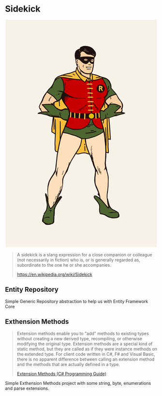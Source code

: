 # Sidekick

<p align="center">
  <img src="Docs/sidekick.gif" />
</p>

> A sidekick is a slang expression for a close companion or colleague (not necessarily in fiction) who is, or is generally regarded as, subordinate to the one he or she accompanies.
>
> https://en.wikipedia.org/wiki/Sidekick

## Entity Repository

Simple Generic Repository abstraction to help us with Entity Framework Core

## Exthension Methods

> Extension methods enable you to "add" methods to existing types without creating a new derived type, recompiling, or otherwise modifying the original type. Extension methods are a special kind of static method, but they are called as if they were instance methods on the extended type. For client code written in C#, F# and Visual Basic, there is no apparent difference between calling an extension method and the methods that are actually defined in a type.
>
> [Extension Methods (C# Programming Guide)](https://docs.microsoft.com/en-US/dotnet/csharp/programming-guide/classes-and-structs/extension-methods)

Simple Exthension Methods project with some string, byte, enumerations and parse extensions.
